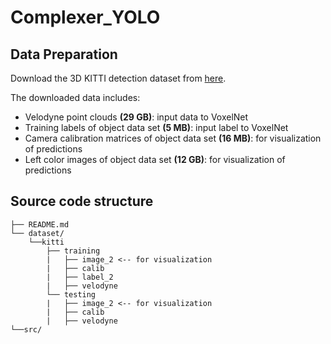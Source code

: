 # Complexer_YOLO

## Data Preparation
Download the 3D KITTI detection dataset from [here](http://www.cvlibs.net/datasets/kitti/eval_object.php?obj_benchmark=3d).

The downloaded data includes:

- Velodyne point clouds **(29 GB)**: input data to VoxelNet
- Training labels of object data set **(5 MB)**: input label to VoxelNet
- Camera calibration matrices of object data set **(16 MB)**: for visualization of predictions
- Left color images of object data set **(12 GB)**: for visualization of predictions

## Source code structure

```
├── README.md    
└── dataset/    
    └──kitti
        ├── training
        |   ├── image_2 <-- for visualization
        |   ├── calib
        |   ├── label_2
        |   ├── velodyne
        └── testing  
        |   ├── image_2 <-- for visualization
        |   ├── calib
        |   ├── velodyne 
└──src/
```